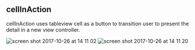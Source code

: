 ## cellInAction
cellInAction uses tableview cell as a button to transition user to present the detail in a new view controller. 

![screen shot 2017-10-26 at 14 11 02](https://user-images.githubusercontent.com/17072260/32049942-b8ace9a6-ba57-11e7-8e00-08cf648b33d6.png)
![screen shot 2017-10-26 at 14 11 20](https://user-images.githubusercontent.com/17072260/32049963-d05aa03e-ba57-11e7-93b4-8610be614f80.png)
 

